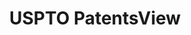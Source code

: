 ---
bigquery: https://console.cloud.google.com/bigquery?p=patents-public-data&d=patentsview&page=dataset
citation: Attribution should be given to PatentsView for use, distribution, or derivative
  works.
code: https://github.com/CSSIP-AIR/PatentsView-Code-Snippets/
contributors: USPTO
cost: None
description: 'PatentsView includes US patent data including raw data (summaries, applications,
  pregrant applications), disambugations of inventors and assignees, and inventor
  gender estimates.  Also foreign priority data, # of figures and sheets, and government
  interest statements.'
documentation: https://patentsview.org/query/builder-faqs
last_edit: Mon, 04 Apr 2022 19:02:57 GMT
location: https://patentsview.org/
maintained_by: USPTO
record_creation_timestamp: 12/2/2020 17:20:46
schema_fields: '[''subclass_id'', ''latitude'', ''_371_date'', ''male_flag'', ''uuid'',
  ''filename'', ''rel_id'', ''fname'', ''classification_value'', ''sequence'', ''action_date'',
  ''organization_id'', ''classification_status'', ''name_first'', ''f371_date'', ''disamb_assignee_id_20200331'',
  ''rawassignee_id'', ''contract_award_number'', ''application_id'', ''classification_data_source'',
  ''id'', ''role'', ''title'', ''ipc_class'', ''number'', ''lawyer_id'', ''rawinventor_id'',
  ''term_extension'', ''disamb_inventor_id_20190820'', ''disamb_inventor_id_20191008'',
  ''patent_id'', ''disamb_inventor_id_20171226'', ''length'', ''variety'', ''level_one'',
  ''group'', ''country'', ''state_fips'', ''kind'', ''num_figures'', ''name_last'',
  ''ipc_version_indicator'', ''latlong'', ''rule_47'', ''text'', ''term_disclaimer'',
  ''assignee_id'', ''designation'', ''num'', ''disamb_assignee_id_20191008'', ''field_id'',
  ''doc_type'', ''disamb_inventor_id_20181127'', ''disamb_inventor_id_20180528'',
  ''country_transformed'', ''relkind'', ''disamb_inventor_id_20201229'', ''publication_number'',
  ''longitude'', ''location_id'', ''classification_level'', ''county'', ''category'',
  ''state'', ''deceased'', ''disamb_inventor_id_20190312'', ''date'', ''organization'',
  ''reldocno'', ''subsection_id'', ''disamb_assignee_id_20190820'', ''category_id'',
  ''level_three'', ''field_title'', ''exemplary'', ''name'', ''subcategory_id'', ''disamb_inventor_id_20200331'',
  ''term_grant'', ''attribution_status'', ''type'', ''group_id'', ''section_id'',
  ''disamb_inventor_id_20170307'', ''disamb_assignee_id_20191231'', ''subgroup'',
  ''abstract'', ''section'', ''rawlocation_id'', ''disamb_inventor_id_20200630'',
  ''lapse_of_patent'', ''subclass'', ''mainclass_id'', ''lname'', ''disamb_inventor_id_20170808'',
  ''county_fips'', ''num_claims'', ''_102_date'', ''disamb_assignee_id_20190312'',
  ''disamb_inventor_id_20171003'', ''citation_id'', ''inventor_id'', ''status'', ''disamb_assignee_id_20200630'',
  ''disclaimer_date'', ''disamb_inventor_id_20200929'', ''dependent'', ''disamb_inventor_id_20191231'',
  ''gi_statement'', ''latin_name'', ''withdrawn'', ''disamb_assignee_id_20200929'',
  ''num_sheets'', ''doctype'', ''level_two'', ''sector_title'', ''male'', ''main_group'',
  ''symbol_position'', ''applicant_type'', ''series_code'', ''subgroup_id'', ''city'',
  ''f102_date'', ''disamb_assignee_id_20181127'']'
shortname: patentsview
tags:
- disambiguation
- United States
- gender
terms_of_use: Creative Commons Attribution 4.0 International License.
timeframe: 1963-1999
title: USPTO PatentsView
uuid: cf1780b1-e265-4e49-8d1d-83b9cfe0fd9a
---